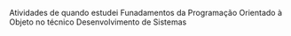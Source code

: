 Atividades de quando estudei Funadamentos da Programação Orientado à Objeto no técnico Desenvolvimento de Sistemas
